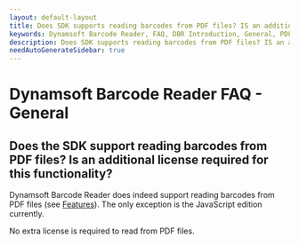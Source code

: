 ```yaml
---
layout: default-layout
title: Does SDK supports reading barcodes from PDF files? IS an additional license required for this functionality?
keywords: Dynamsoft Barcode Reader, FAQ, DBR Introduction, General, PDF
description: Does SDK supports reading barcodes from PDF files? IS an additional license required for this functionality?
needAutoGenerateSidebar: true
---
```


# Dynamsoft Barcode Reader FAQ - General

## Does the SDK support reading barcodes from PDF files? Is an additional license required for this functionality?

Dynamsoft Barcode Reader does indeed support reading barcodes from PDF files (see [Features](https://www.dynamsoft.com/barcode-reader/features/#Decode-Barcodes)). The only exception is the JavaScript edition currently.

No extra license is required to read from PDF files.
